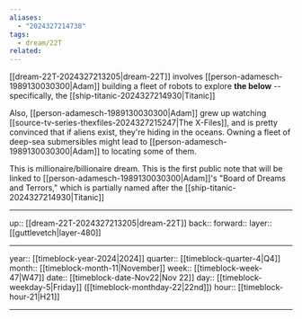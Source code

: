 ```yaml
---
aliases:
  - "2024327214738"
tags:
  - dream/22T
related:
---
```


[[dream-22T-2024327213205|dream-22T]] involves [[person-adamesch-1989130030300|Adam]] building a fleet of robots to explore **the below** -- specifically, the [[ship-titanic-2024327214930|Titanic]]

Also, [[person-adamesch-1989130030300|Adam]] grew up watching [[source-tv-series-thexfiles-2024327215247|The X-Files]], and is pretty convinced that if aliens exist, they're hiding in the oceans. Owning a fleet of deep-sea submersibles might lead to [[person-adamesch-1989130030300|Adam]] to locating some of them.

This is millionaire/billionaire dream. This is the first public note that will be linked to [[person-adamesch-1989130030300|Adam]]'s "Board of Dreams and Terrors," which is partially named after the [[ship-titanic-2024327214930|Titanic]]

***

up:: [[dream-22T-2024327213205|dream-22T]]
back:: 
forward:: 
layer:: [[guttlevetch|layer-480]]

***

year:: [[timeblock-year-2024|2024]]
quarter:: [[timeblock-quarter-4|Q4]]
month:: [[timeblock-month-11|November]]
week:: [[timeblock-week-47|W47]]
date:: [[timeblock-date-Nov22|Nov 22]]
day:: [[timeblock-weekday-5|Friday]] ([[timeblock-monthday-22|22nd]])
hour:: [[timeblock-hour-21|H21]]

***
